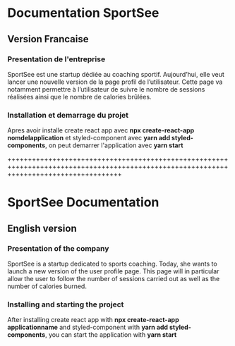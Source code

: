 # Documentation SportSee

## Version Francaise

### Presentation de l'entreprise

SportSee est une startup dédiée au coaching sportif.
Aujourd’hui, elle veut lancer une nouvelle version de la page profil de l’utilisateur. 
Cette page va notamment permettre à l’utilisateur de suivre le nombre de sessions réalisées ainsi que le nombre de calories brûlées.

### Installation et demarrage du projet

Apres avoir installe create react app avec **npx create-react-app nomdelapplication** et styled-component avec **yarn add styled-components**,
on peut demarrer l'application avec **yarn start**

++++++++++++++++++++++++++++++++++++++++++++++++++++++++++++++++++++++++++++++++++++++++++++++++++++++++++++++++++++++++++++++++++++++++

# SportSee Documentation

## English version

### Presentation of the company

SportSee is a startup dedicated to sports coaching.
Today, she wants to launch a new version of the user profile page.
This page will in particular allow the user to follow the number of sessions carried out as well as the number of calories burned.

### Installing and starting the project

After installing create react app with **npx create-react-app applicationname** and styled-component with **yarn add styled-components**,
you can start the application with **yarn start**